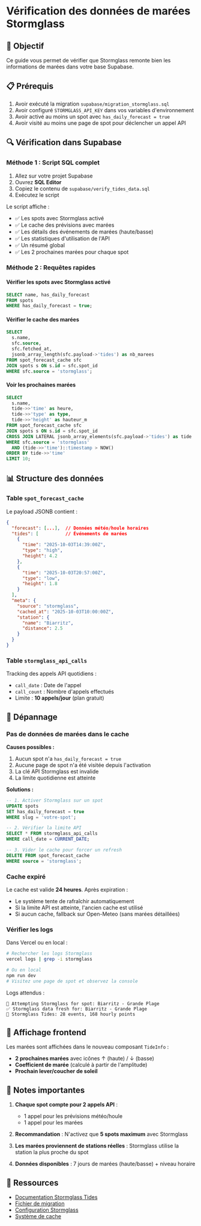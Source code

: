 # Vérification des données de marées Stormglass

## 🎯 Objectif

Ce guide vous permet de vérifier que Stormglass remonte bien les informations de marées dans votre base Supabase.

## 📋 Prérequis

1. Avoir exécuté la migration `supabase/migration_stormglass.sql`
2. Avoir configuré `STORMGLASS_API_KEY` dans vos variables d'environnement
3. Avoir activé au moins un spot avec `has_daily_forecast = true`
4. Avoir visité au moins une page de spot pour déclencher un appel API

## 🔍 Vérification dans Supabase

### Méthode 1 : Script SQL complet

1. Allez sur votre projet Supabase
2. Ouvrez **SQL Editor**
3. Copiez le contenu de `supabase/verify_tides_data.sql`
4. Exécutez le script

Le script affiche :
- ✅ Les spots avec Stormglass activé
- ✅ Le cache des prévisions avec marées
- ✅ Les détails des événements de marées (haute/basse)
- ✅ Les statistiques d'utilisation de l'API
- ✅ Un résumé global
- ✅ Les 2 prochaines marées pour chaque spot

### Méthode 2 : Requêtes rapides

#### Vérifier les spots avec Stormglass activé
```sql
SELECT name, has_daily_forecast 
FROM spots 
WHERE has_daily_forecast = true;
```

#### Vérifier le cache des marées
```sql
SELECT 
  s.name,
  sfc.source,
  sfc.fetched_at,
  jsonb_array_length(sfc.payload->'tides') as nb_marees
FROM spot_forecast_cache sfc
JOIN spots s ON s.id = sfc.spot_id
WHERE sfc.source = 'stormglass';
```

#### Voir les prochaines marées
```sql
SELECT 
  s.name,
  tide->>'time' as heure,
  tide->>'type' as type,
  tide->>'height' as hauteur_m
FROM spot_forecast_cache sfc
JOIN spots s ON s.id = sfc.spot_id
CROSS JOIN LATERAL jsonb_array_elements(sfc.payload->'tides') as tide
WHERE sfc.source = 'stormglass'
  AND (tide->>'time')::timestamp > NOW()
ORDER BY tide->>'time'
LIMIT 10;
```

## 📊 Structure des données

### Table `spot_forecast_cache`

Le payload JSONB contient :
```json
{
  "forecast": [...],  // Données météo/houle horaires
  "tides": [          // Événements de marées
    {
      "time": "2025-10-03T14:39:00Z",
      "type": "high",
      "height": 4.2
    },
    {
      "time": "2025-10-03T20:57:00Z",
      "type": "low",
      "height": 1.8
    }
  ],
  "meta": {
    "source": "stormglass",
    "cached_at": "2025-10-03T10:00:00Z",
    "station": {
      "name": "Biarritz",
      "distance": 2.5
    }
  }
}
```

### Table `stormglass_api_calls`

Tracking des appels API quotidiens :
- `call_date` : Date de l'appel
- `call_count` : Nombre d'appels effectués
- Limite : **10 appels/jour** (plan gratuit)

## 🔧 Dépannage

### Pas de données de marées dans le cache

**Causes possibles :**
1. Aucun spot n'a `has_daily_forecast = true`
2. Aucune page de spot n'a été visitée depuis l'activation
3. La clé API Stormglass est invalide
4. La limite quotidienne est atteinte

**Solutions :**
```sql
-- 1. Activer Stormglass sur un spot
UPDATE spots 
SET has_daily_forecast = true 
WHERE slug = 'votre-spot';

-- 2. Vérifier la limite API
SELECT * FROM stormglass_api_calls 
WHERE call_date = CURRENT_DATE;

-- 3. Vider le cache pour forcer un refresh
DELETE FROM spot_forecast_cache 
WHERE source = 'stormglass';
```

### Cache expiré

Le cache est valide **24 heures**. Après expiration :
- Le système tente de rafraîchir automatiquement
- Si la limite API est atteinte, l'ancien cache est utilisé
- Si aucun cache, fallback sur Open-Meteo (sans marées détaillées)

### Vérifier les logs

Dans Vercel ou en local :
```bash
# Rechercher les logs Stormglass
vercel logs | grep -i stormglass

# Ou en local
npm run dev
# Visitez une page de spot et observez la console
```

Logs attendus :
```
🎯 Attempting Stormglass for spot: Biarritz - Grande Plage
✅ Stormglass data fresh for: Biarritz - Grande Plage
🌊 Stormglass Tides: 28 events, 168 hourly points
```

## 🎨 Affichage frontend

Les marées sont affichées dans le nouveau composant `TideInfo` :
- **2 prochaines marées** avec icônes ↑ (haute) / ↓ (basse)
- **Coefficient de marée** (calculé à partir de l'amplitude)
- **Prochain lever/coucher de soleil**

## 📝 Notes importantes

1. **Chaque spot compte pour 2 appels API** :
   - 1 appel pour les prévisions météo/houle
   - 1 appel pour les marées

2. **Recommandation** : N'activez que **5 spots maximum** avec Stormglass

3. **Les marées proviennent de stations réelles** : Stormglass utilise la station la plus proche du spot

4. **Données disponibles** : 7 jours de marées (haute/basse) + niveau horaire

## 🔗 Ressources

- [Documentation Stormglass Tides](https://docs.stormglass.io/#/tide)
- [Fichier de migration](./supabase/migration_stormglass.sql)
- [Configuration Stormglass](./STORMGLASS_SETUP.md)
- [Système de cache](./STORMGLASS_CACHE_SYSTEM.md)
